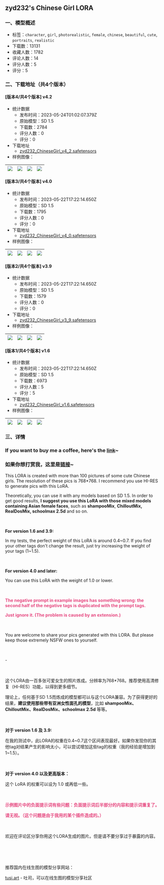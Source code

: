 ## zyd232's Chinese Girl LORA
### 一、模型概述

- 标签：`character`, `girl`, `photorealistic`, `female`, `chinese`, `beautiful`, `cute`, `portraits`, `realistic`
- 下载数：13131
- 收藏人数：1782
- 评论人数：14
- 评分人数：5
- 评分：5

### 二、下载地址（共4个版本）

#### [版本4/共4个版本] v4.2

- 统计数据
  - 发布时间：2023-05-24T01:02:07.379Z
  - 原始模型：SD 1.5
  - 下载数：2784
  - 评分人数：0
  - 评分：0
- 下载地址
  - [zyd232_ChineseGirl_v4_2.safetensors](https://civitai.com/api/download/models/78057)
- 样例图像：

| <img src="https://image.civitai.com/xG1nkqKTMzGDvpLrqFT7WA/4ad9e890-7200-467a-b933-62883d852eaa/width=450/875371.jpeg" /> | <img src="https://image.civitai.com/xG1nkqKTMzGDvpLrqFT7WA/7f5e6a95-d6e1-4cb8-bc88-fc10f77c6f9a/width=450/875633.jpeg" /> | <img src="https://image.civitai.com/xG1nkqKTMzGDvpLrqFT7WA/2df302a8-0f8b-4f4f-b822-e98101cfcb54/width=450/875635.jpeg" /> | <img src="https://image.civitai.com/xG1nkqKTMzGDvpLrqFT7WA/91dee191-7313-4b5b-aedd-162db50c460e/width=450/875370.jpeg" /> |
| ---- | ---- | ---- | ---- |

#### [版本3/共4个版本] v4.0

- 统计数据
  - 发布时间：2023-05-22T17:22:14.650Z
  - 原始模型：SD 1.5
  - 下载数：1795
  - 评分人数：0
  - 评分：0
- 下载地址
  - [zyd232_ChineseGirl_v4_0.safetensors](https://civitai.com/api/download/models/60733)
- 样例图像：

| <img src="https://image.civitai.com/xG1nkqKTMzGDvpLrqFT7WA/5f92aa8a-8c03-4809-a373-9bfd3e8d89da/width=450/664706.jpeg" /> | <img src="https://image.civitai.com/xG1nkqKTMzGDvpLrqFT7WA/0945eded-d426-4fbb-98cc-900cb42a67ed/width=450/664720.jpeg" /> | <img src="https://image.civitai.com/xG1nkqKTMzGDvpLrqFT7WA/e1c58193-00e9-4459-ac31-8833309e85df/width=450/664719.jpeg" /> | <img src="https://image.civitai.com/xG1nkqKTMzGDvpLrqFT7WA/8b2d8dcf-7eca-4ff0-86a4-b76538038b44/width=450/664736.jpeg" /> |
| ---- | ---- | ---- | ---- |

#### [版本2/共4个版本] v3.9

- 统计数据
  - 发布时间：2023-05-22T17:22:14.650Z
  - 原始模型：SD 1.5
  - 下载数：1579
  - 评分人数：0
  - 评分：0
- 下载地址
  - [zyd232_ChineseGirl_v3_9.safetensors](https://civitai.com/api/download/models/56639)
- 样例图像：

| <img src="https://image.civitai.com/xG1nkqKTMzGDvpLrqFT7WA/d2ec8e75-2568-472f-c13f-73d0b4d89e00/width=450/614000.jpeg" /> | <img src="https://image.civitai.com/xG1nkqKTMzGDvpLrqFT7WA/7bf5fa73-06e0-4a02-eda7-17a4a10c2e00/width=450/614004.jpeg" /> | <img src="https://image.civitai.com/xG1nkqKTMzGDvpLrqFT7WA/f9447367-3473-4f62-aa35-56b363fd0700/width=450/614009.jpeg" /> | <img src="https://image.civitai.com/xG1nkqKTMzGDvpLrqFT7WA/641e2295-8097-456d-3612-5b8ce1828800/width=450/614003.jpeg" /> |
| ---- | ---- | ---- | ---- |

#### [版本1/共4个版本] v1.6

- 统计数据
  - 发布时间：2023-05-22T17:22:14.650Z
  - 原始模型：SD 1.5
  - 下载数：6973
  - 评分人数：5
  - 评分：5
- 下载地址
  - [zyd232_ChineseGirl_v1.6.safetensors](https://civitai.com/api/download/models/15340)
- 样例图像：

| <img src="https://image.civitai.com/xG1nkqKTMzGDvpLrqFT7WA/3ca09147-7501-4976-1bf0-75b02c0c3200/width=450/152313.jpeg" /> | <img src="https://image.civitai.com/xG1nkqKTMzGDvpLrqFT7WA/511e9349-d697-4e3f-a8cd-f85595ab6600/width=450/152451.jpeg" /> | <img src="https://image.civitai.com/xG1nkqKTMzGDvpLrqFT7WA/b367b859-6087-4060-bfed-c164008bba00/width=450/152450.jpeg" /> | <img src="https://image.civitai.com/xG1nkqKTMzGDvpLrqFT7WA/65571289-ba1f-4ffe-839f-d13a6f76b300/width=450/152448.jpeg" /> |
| ---- | ---- | ---- | ---- |


### 三、详情
<h3 id="heading-181">If you want to buy me a coffee, here's the <a target="_blank" rel="ugc" href="https://afdian.net/a/zyd232"><strong>link</strong></a>~</h3><h3 id="heading-182">如果你想打赏我，这里是<a target="_blank" rel="ugc" href="https://afdian.net/a/zyd232"><strong>链接</strong></a>~</h3><p></p><p>This LORA is created with more than 100 pictures of some cute Chinese girls. The resolution of these pics is 768*768. I recommend you use HI-RES to generate pics with this LoRA.</p><p>Theoretically, you can use it with any models based on SD 1.5. In order to get good results, <strong>I suggest you use this LoRA with those mixed models containing Asian female faces</strong>, such as <strong>shampooMix</strong>, <strong>ChilloutMix, RealDosMix, schoolmax 2.5d</strong> and so on.</p><p>　</p><p><strong>For version 1.6 and 3.9:</strong></p><p>In my tests, the perfect weight of this LoRA is around 0.4~0.7. If you find your other tags don't change the result, just try increasing the weight of your tags (1~1.5).</p><p>　</p><p><strong>For version 4.0 and later:</strong></p><p>You can use this LoRA with the weight of 1.0 or lower.</p><p>　</p><p><strong><span style="color:rgb(230, 73, 128)">The negative prompt in example images has something wrong: the second half of the negative tags is duplicated with the prompt tags.</span></strong></p><p><strong><span style="color:rgb(230, 73, 128)">Just ignore it. (The problem is caused by an extension.)</span></strong></p><p>　</p><p>You are welcome to share your pics generated with this LORA. But please keep those extremely NSFW ones to yourself.</p><p>　</p><p>-</p><p>　</p><p>这个LORA由一百多张可爱女生的照片炼成。分辨率为768*768。推荐使用高清修复（HI-RES）功能，以得到更多细节。</p><p>理论上，任何基于SD 1.5而炼成的模型都可以与这个LORA兼容。为了获得更好的结果，<strong>建议使用那些带有亚洲女性面孔的模型</strong>，比如 <strong>shampooMix、ChilloutMix、RealDosMix、schoolmax 2.5d </strong>等等。</p><p>　</p><p><strong>对于 version 1.6 及 3.9:</strong></p><p>在我的测试中，此LORA的权重在0.4~0.7这个区间表现最好。如果你发现你的其他tag对结果产生的影响太小，可以尝试增加这些tag的权重（我的经验是增加到1~1.5）。</p><p>　</p><p><strong>对于 version 4.0 以及更高版本：</strong></p><p>这个 LoRA 的权重可以设为 1.0 或再低一些。</p><p>　</p><p><strong><span style="color:rgb(230, 73, 128)">示例图片中的负面提示词有些问题：负面提示词后半部分的内容和提示词重复了。</span></strong></p><p><strong><span style="color:rgb(230, 73, 128)">请无视。（这个问题是由于我用的某个插件造成的。）</span></strong></p><p>　</p><p>欢迎在评论区分享你用这个LORA生成的图片。但是请不要分享过于暴露的内容。</p><p>　</p><p>　</p><p>推荐国内在线生图的模型分享网站：</p><p><a target="_blank" rel="ugc" href="http://tusi.art">tusi.art</a> - 吐司，可以在线生图的模型分享社区</p><p>　</p><p>　</p>
